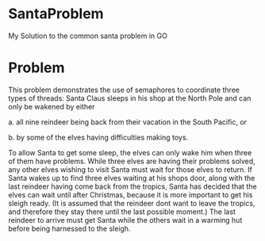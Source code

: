 # SantaProblem
My Solution to the common santa problem in GO

# Problem
This problem demonstrates the use of semaphores to coordinate three types of threads: Santa Claus sleeps in his shop at the North Pole and can only be wakened by either

a. all nine reindeer being back from their vacation in the South Pacific, or

b. by some of the elves having difficulties making toys.

To allow Santa to get some sleep, the elves can only wake him when three of them have problems. While three elves are having their problems solved, any other elves wishing to visit Santa must wait for those elves to return. If Santa wakes up to find three elves waiting at his shops door, along with the last reindeer having come back from the tropics, Santa has decided that the elves can wait until after Christmas, because it is more important to get his sleigh ready. (It is assumed that the reindeer dont want to leave the tropics, and therefore they stay there until the last possible moment.) The last reindeer to arrive must get Santa while the others wait in a warming hut before being harnessed to the sleigh.